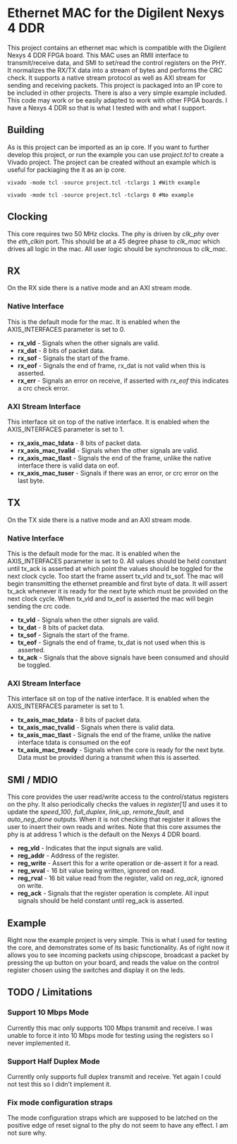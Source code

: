 # Ethernet MAC for the Digilent Nexys 4 DDR
This project contains an ethernet mac which is compatible with the Digilent Nexys 4 DDR FPGA board.  This MAC uses an RMII interface to transmit/receive data, and SMI to set/read the control registers on the PHY.  It normalizes the RX/TX data into a stream of bytes and performs the CRC check.  It supports a native stream protocol as well as AXI stream for sending and receiving packets.  This project is packaged into an IP core to be included in other projects.  There is also a very simple example included.  This code may work or be easily adapted to work with other FPGA boards.  I have a Nexys 4 DDR so that is what I tested with and what I support.

## Building
As is this project can be imported as an ip core. If you want to further develop this project, or run the example you can use *project.tcl* to create a Vivado project.  The project can be created without an example which is useful for packiaging the it as an ip core.  

`vivado -mode tcl -source project.tcl -tclargs 1 #With example`

`vivado -mode tcl -source project.tcl -tclargs 0 #No example`


## Clocking
This core requires two 50 MHz clocks.  The phy is driven by *clk_phy* over the *eth_clkin* port. This should be at a 45 degree phase to *clk_mac* which drives all logic in the mac.  All user logic should be synchronous to *clk_mac*.  

## RX
On the RX side there is a native mode and an AXI stream mode.

### Native Interface
This is the default mode for the mac.  It is enabled when the AXIS_INTERFACES parameter is set to 0.
* **rx_vld** - Signals when the other signals are valid.
* **rx_dat** - 8 bits of packet data.
* **rx_sof** - Signals the start of the frame.
* **rx_eof** - Signals the end of frame, rx_dat is not valid when this is asserted.
* **rx_err** - Signals an error on receive, if asserted with *rx_eof* this indicates a crc check error.

### AXI Stream Interface
This interface sit on top of the native interface.  It is enabled when the AXIS_INTERFACES parameter is set to 1.
* **rx_axis_mac_tdata**  - 8 bits of packet data.
* **rx_axis_mac_tvalid** - Signals when the other signals are valid.
* **rx_axis_mac_tlast**  - Signals the end of the frame, unlike the native interface there is valid data on eof.
* **rx_axis_mac_tuser**  - Signals if there was an error, or crc error on the last byte.

## TX
On the TX side there is a native mode and an AXI stream mode.

### Native Interface
This is the default mode for the mac.  It is enabled when the AXIS_INTERFACES parameter is set to 0.  All values should be held constant until tx_ack is asserted at which point the values should be toggled for the next clock cycle.  Too start the frame assert tx_vld and tx_sof.  The mac will begin transmitting the ethernet preamble and first byte of data.  It will assert tx_ack whenever it is ready for the next byte which must be provided on the next clock cycle.  When tx_vld and tx_eof is asserted the mac will begin sending the crc code.

* **tx_vld** - Signals when the other signals are valid.
* **tx_dat** - 8 bits of packet data.
* **tx_sof** - Signals the start of the frame.
* **tx_eof** - Signals the end of frame, tx_dat is not used when this is asserted.
* **tx_ack** - Signals that the above signals have been consumed and should be toggled.

### AXI Stream Interface
This interface sit on top of the native interface.  It is enabled when the AXIS_INTERFACES parameter is set to 1. 
* **tx_axis_mac_tdata**  - 8 bits of packet data.
* **tx_axis_mac_tvalid** - Signals when there is valid data.
* **tx_axis_mac_tlast**  - Signals the end of the frame, unlike the native interface tdata is consumed on the eof
* **tx_axis_mac_tready** - Signals when the core is ready for the next byte.  Data must be provided during a transmit when this is asserted.

## SMI / MDIO
This core provides the user read/write access to the control/status registers on the phy.  It also periodically checks the values in *register[1]* and uses it to update the *speed_100*, *full_duplex*, *link_up*, *remote_fault*, and *auto_neg_done* outputs.  When it is not checking that register it allows the user to insert their own reads and writes.  Note that this core assumes the phy is at address 1 which is the default on the Nexys 4 DDR board.

* **reg_vld** - Indicates that the input signals are valid.
* **reg_addr** - Address of the register.
* **reg_write** - Assert this for a write operation or de-assert it for a read.
* **reg_wval** - 16 bit value being written, ignored on read.
* **reg_rval** - 16 bit value read from the register, valid on *reg_ack*, ignored on write.
* **reg_ack** - Signals that the register operation is complete.  All input signals should be held constant until reg_ack is asserted.

## Example
Right now the example project is very simple. This is what I used for testing the core, and demonstrates some of its basic functionality.  As of right now it allows you to see incoming packets using chipscope, broadcast a packet by pressing the up button on your board, and reads the value on the control register chosen using the switches and display it on the leds.  

## TODO / Limitations
### Support 10 Mbps Mode
Currently this mac only supports 100 Mbps transmit and receive. I was unable to force it into 10 Mbps mode for testing using the registers so I never implemented it.

### Support Half Duplex Mode
Currently only supports full duplex transmit and receive.  Yet again I could not test this so I didn't implement it.

### Fix mode configuration straps
The mode configuration straps which are supposed to be latched on the positive edge of reset signal to the phy do not seem to have any effect.  I am not sure why.